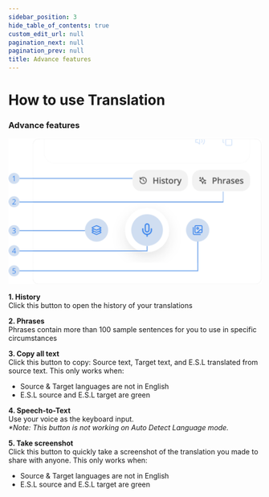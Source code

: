```yaml
---  
sidebar_position: 3  
hide_table_of_contents: true  
custom_edit_url: null  
pagination_next: null  
pagination_prev: null  
title: Advance features  
---  
```

  
# How to use Translation  
  
### Advance features  
  
![Advance features](./img/advance-features.png)  
  
**1. History**  
Click this button to open the history of your translations  
  
**2. Phrases**  
Phrases contain more than 100 sample sentences for you to use in specific circumstances  
  
**3. Copy all text**  
Click this button to copy: Source text, Target text, and E.S.L translated from source text. This only works when:  
  
- Source & Target languages are not in English  
- E.S.L source and E.S.L target are green  
  
**4. Speech-to-Text**  
Use your voice as the keyboard input.  
*\*Note: This button is not working on Auto Detect Language mode.*  
  
**5. Take screenshot**  
Click this button to quickly take a screenshot of the translation you made to share with anyone. This only works when:  
- Source & Target languages are not in English  
- E.S.L source and E.S.L target are green  
